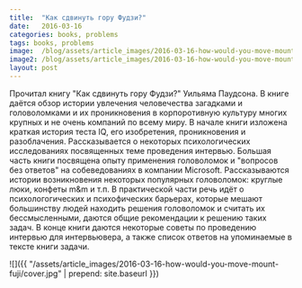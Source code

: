 ```yaml
---
title:  "Как сдвинуть гору Фудзи?"
date:   2016-03-16
categories: books, problems
tags: books, problems
image:  /blog/assets/article_images/2016-03-16-how-would-you-move-mount-fuji/fudzi-volna-lodki-risunok_1920x1200.jpg
image2: /blog/assets/article_images/2016-03-16-how-would-you-move-mount-fuji/fudzi-volna-lodki-risunok_640x480.jpg
layout: post
---
```


Прочитал книгу "Как сдвинуть гору Фудзи?" Уильяма Паудсона. В книге даётся обзор истории увлечения человечества загадками и головоломками и их проникновения в корпоротивную культуру многих крупных и не очень компаний по всему миру. В начале книги изложена краткая история теста IQ, его изобретения, проникновения и разоблачения. Рассказывается о некоторых психологических исследованиях посвященных теме проведения интервью. Большая часть книги посвящена опыту применения головоломок и "вопросов без ответов" на собеведованиях в компании Microsoft. Рассказываются истории возникновения некоторых популярных головоломок: круглые люки, конфеты m&m и т.п. В практической части речь идёт о психологогических и психофических барьерах, которые мешают большинству людей находить решения головоломок и считать их бессмысленными, даются общие рекомендации к решению таких задач. В конце книги даются некоторые советы по проведению интервью для интервьювера, а также список ответов на упоминаемые в тексте книги задачи.

![]({{ "/assets/article_images/2016-03-16-how-would-you-move-mount-fuji/cover.jpg" | prepend: site.baseurl }})

